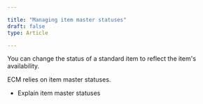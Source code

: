 ```yaml
---

title: "Managing item master statuses"
draft: false
type: Article

---
```


You can change the status of a standard item to reflect the item's availability.

ECM relies on item master statuses.

- Explain item master statuses

​
